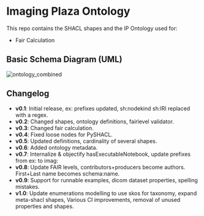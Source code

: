 # Imaging Plaza Ontology

This repo contains the SHACL shapes and the IP Ontology used for: 

- Fair Calculation

## Basic Schema Diagram (UML)

![ontology_combined](https://github.com/user-attachments/assets/6b8cafae-9e2c-4dbc-a3e0-f1915f343d81)

## Changelog

- **v0.1**: Initial release, ex: prefixes updated, sh:nodekind sh:IRI replaced with a regex.
- **v0.2**: Changed shapes, ontology definitions, fairlevel validator.
- **v0.3**: Changed fair calculation.
- **v0.4**: Fixed loose nodes for PySHACL.
- **v0.5**: Updated definitions, cardinality of several shapes.
- **v0.6**: Added ontology metadata.
- **v0.7**: Internalize & objectify hasExecutableNotebook, update prefixes from ex: to imag:
- **v0.8**: Update FAIR levels, contributors+producers become authors. First+Last name becomes schema:name.
- **v0.9**: Support for runnable examples, dicom dataset properties, spelling mistakes.
- **v1.0**: Update enumerations modelling to use skos for taxonomy, expand meta-shacl shapes, Various CI improvements, removal of unused properties and shapes.

